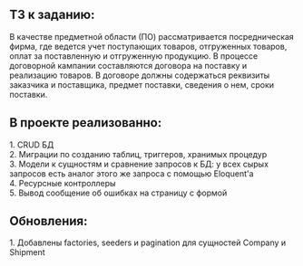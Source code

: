 <h2>ТЗ к заданию:</h2>
В качестве предметной области (ПО) рассматривается посредническая фирма, где ведется учет поступающих товаров, отгруженных товаров, оплат за поставленную и отгруженную продукцию.
В процессе договорной кампании составляются договора на поставку и реализацию товаров. В договоре должны содержаться реквизиты заказчика и поставщика, предмет поставки, сведения о нем, сроки поставки. 

<h2>В проекте реализованно:</h2>
1. CRUD БД <br>
2. Миграции по созданию таблиц, триггеров, хранимых процедур <br>
3. Модели к сущностям и сравнение запросов к БД: у всех сырых запросов есть аналог этого же запроса с помощью Eloquent'а <br>
4. Ресурсные контроллеры <br>
5. Вывод сообщение об ошибках на страницу с формой <br>

<h2>Обновления:</h2>
1. Добавлены factories, seeders и pagination для сущностей Company и Shipment
